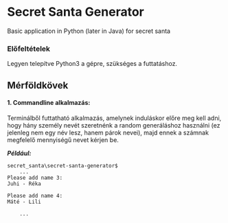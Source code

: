 # Secret Santa Generator
Basic application in Python (later in Java) for secret santa

### Előfeltételek

Legyen telepítve Python3 a gépre, szükséges a futtatáshoz.

## Mérföldkövek

#### 1. Commandline alkalmazás:

Terminálből futtatható alkalmazás, amelynek induláskor előre meg kell adni, hogy hány személy nevét szeretnénk a random generáláshoz használni (ez jelenleg nem egy név lesz, hanem párok nevei), majd ennek a számnak megfelelő mennyiségű nevet kérjen be.

***Például:***
```
secret_santa\secret-santa-generator$
    ...
Please add name 3:
Juhi - Réka

Please add name 4:
Máté - Lili

    ...
```

